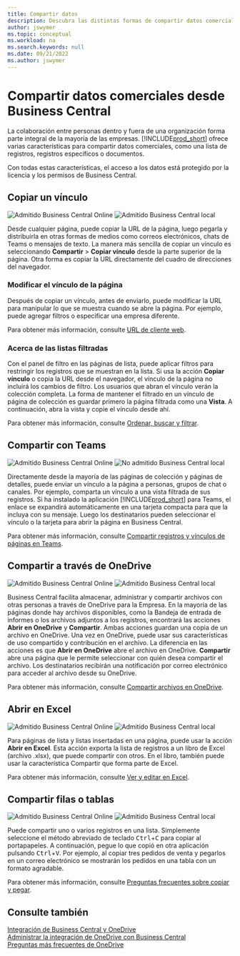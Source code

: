```yaml
---
title: Compartir datos
description: Descubra las distintas formas de compartir datos comerciales desde Business Central.
author: jswymer
ms.topic: conceptual
ms.workload: na
ms.search.keywords: null
ms.date: 09/21/2022
ms.author: jswymer
---
```

# <a name="sharing-business-data-from-business-central"></a><a name="sharing-business-data-from-business-central"></a><a name="sharing-business-data-from-business-central"></a>Compartir datos comerciales desde Business Central

La colaboración entre personas dentro y fuera de una organización forma parte integral de la mayoría de las empresas. [!INCLUDE[prod_short](includes/prod_short.md)] ofrece varias características para compartir datos comerciales, como una lista de registros, registros específicos o documentos. <!--, with others&mdash;even those people who don't have a Business Central license in some cases.-->

Con todas estas características, el acceso a los datos está protegido por la licencia y los permisos de Business Central.

## <a name="copying-a-link"></a><a name="copying-a-link"></a><a name="copying-a-link"></a>Copiar un vínculo

![Admitido](media/check.png) Business Central Online ![Admitido](media/check.png) Business Central local

Desde cualquier página, puede copiar la URL de la página, luego pegarla y distribuirla en otras formas de medios como correos electrónicos, chats de Teams o mensajes de texto. La manera más sencilla de copiar un vínculo es seleccionando **Compartir** > **Copiar vínculo** desde la parte superior de la página. Otra forma es copiar la URL directamente del cuadro de direcciones del navegador.

### <a name="modify-the-page-link"></a><a name="modify-the-page-link"></a><a name="modify-the-page-link"></a>Modificar el vínculo de la página

Después de copiar un vínculo, antes de enviarlo, puede modificar la URL para manipular lo que se muestra cuando se abre la página. Por ejemplo, puede agregar filtros o especificar una empresa diferente.

Para obtener más información, consulte [URL de cliente web](/dynamics365/business-central/dev-itpro/developer/devenv-web-client-urls).

### <a name="about-filtered-lists"></a><a name="about-filtered-lists"></a><a name="about-filtered-lists"></a>Acerca de las listas filtradas

Con el panel de filtro en las páginas de lista, puede aplicar filtros para restringir los registros que se muestran en la lista. Si usa la acción **Copiar vínculo** o copia la URL desde el navegador, el vínculo de la página no incluirá los cambios de filtro. Los usuarios que abran el vínculo verán la colección completa. La forma de mantener el filtrado en un vínculo de página de colección es guardar primero la página filtrada como una **Vista**. A continuación, abra la vista y copie el vínculo desde ahí.

Para obtener más información, consulte [Ordenar, buscar y filtrar](ui-enter-criteria-filters.md).

## <a name="sharing-to-teams"></a><a name="sharing-to-teams"></a><a name="sharing-to-teams"></a>Compartir con Teams

![Admitido](media/check.png) Business Central Online ![No admitido](media/x-icon.png) Business Central local

Directamente desde la mayoría de las páginas de colección y páginas de detalles, puede enviar un vínculo a la página a personas, grupos de chat o canales. Por ejemplo, comparta un vínculo a una vista filtrada de sus registros. Si ha instalado la aplicación [!INCLUDE[prod_short](includes/prod_short.md)] para Teams, el enlace se expandirá automáticamente en una tarjeta compacta para que la incluya con su mensaje. Luego los destinatarios pueden seleccionar el vínculo o la tarjeta para abrir la página en Business Central.

Para obtener más información, consulte [Compartir registros y vínculos de páginas en Teams](across-working-with-teams.md).

## <a name="sharing-through-onedrive"></a><a name="sharing-through-onedrive"></a><a name="sharing-through-onedrive"></a>Compartir a través de OneDrive

![Admitido](media/check.png) Business Central Online ![Admitido](media/check.png) Business Central local

Business Central facilita almacenar, administrar y compartir archivos con otras personas a través de OneDrive para la Empresa. En la mayoría de las páginas donde hay archivos disponibles, como la Bandeja de entrada de informes o los archivos adjuntos a los registros, encontrará las acciones **Abrir en OneDrive** y **Compartir**. Ambas acciones guardan una copia de un archivo en OneDrive. Una vez en OneDrive, puede usar sus características de uso compartido y contribución en el archivo. La diferencia en las acciones es que **Abrir en OneDrive** abre el archivo en OneDrive. **Compartir** abre una página que le permite seleccionar con quién desea compartir el archivo. Los destinatarios recibirán una notificación por correo electrónico para acceder al archivo desde su OneDrive.

Para obtener más información, consulte [Compartir archivos en OneDrive](across-share-onedrive.md).

## <a name="opening-in-excel"></a><a name="opening-in-excel"></a><a name="opening-in-excel"></a>Abrir en Excel

![Admitido](media/check.png) Business Central Online ![Admitido](media/check.png) Business Central local

Para páginas de lista y listas insertadas en una página, puede usar la acción **Abrir en Excel**. Esta acción exporta la lista de registros a un libro de Excel (archivo .xlsx), que puede compartir con otros. En el libro, también puede usar la característica Compartir que forma parte de Excel.

Para obtener más información, consulte [Ver y editar en Excel](across-work-with-excel.md).

## <a name="sharing-rows-or-tables"></a><a name="sharing-rows-or-tables"></a><a name="sharing-rows-or-tables"></a>Compartir filas o tablas

![Admitido](media/check.png) Business Central Online ![Admitido](media/check.png) Business Central local

Puede compartir uno o varios registros en una lista. Simplemente seleccione el método abreviado de teclado <kbd>Ctrl</kbd>+<kbd>C</kbd> para copiar al portapapeles. A continuación, pegue lo que copió en otra aplicación pulsando <kbd>Ctrl</kbd>+<kbd>V</kbd>. Por ejemplo, al copiar tres pedidos de venta y pegarlos en un correo electrónico se mostrarán los pedidos en una tabla con un formato agradable.

Para obtener más información, consulte [Preguntas frecuentes sobre copiar y pegar](faq-copy-paste.yml).

## <a name="see-also"></a><a name="see-also"></a><a name="see-also"></a>Consulte también

[Integración de Business Central y OneDrive](across-onedrive-overview.md)  
[Administrar la integración de OneDrive con Business Central](admin-onedrive-integration.md)  
[Preguntas más frecuentes de OneDrive](admin-onedrive-faq.md)
